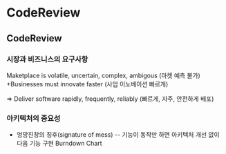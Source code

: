 # CodeReview

## CodeReview

### 시장과 비즈니스의 요구사항

Maketplace is volatile, uncertain, complex, ambigous (마켓 예측 불가)
+Businesses must innovate faster (사업 이노베이션 빠르게)

=> Deliver software rapidly, frequently, reliably (빠르게, 자주, 안전하게 배포)

### 아키텍처의 중요성
+ 엉망진창의 징후(signature of mess)
-- 기능이 동작만 하면 아키텍처 개선 없이 다음 기능 구현 Burndown Chart
